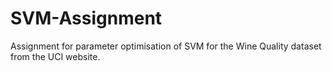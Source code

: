 # SVM-Assignment

Assignment for parameter optimisation of SVM for the Wine Quality dataset from the UCI website.

